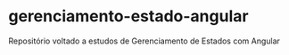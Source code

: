 # gerenciamento-estado-angular
 Repositório voltado a estudos de Gerenciamento de Estados com Angular
